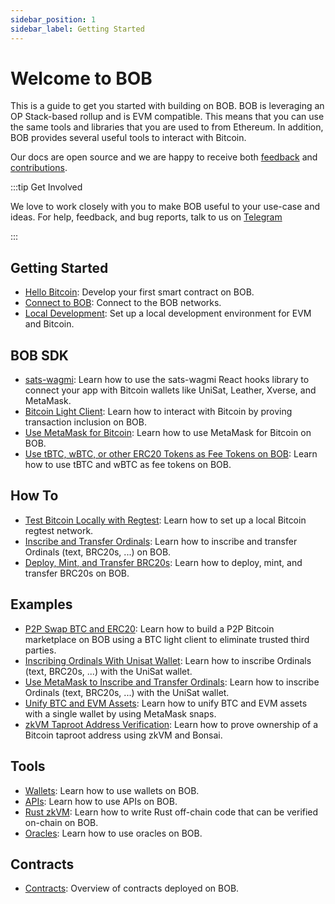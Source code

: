 ```yaml
---
sidebar_position: 1
sidebar_label: Getting Started
---
```


# Welcome to BOB

This is a guide to get you started with building on BOB. BOB is leveraging an OP Stack-based rollup and is EVM compatible. This means that you can use the same tools and libraries that you are used to from Ethereum. In addition, BOB provides several useful tools to interact with Bitcoin.

Our docs are open source and we are happy to receive both [feedback](https://forms.gle/etYqChR3aahUFuEZ9) and [contributions](https://github.com/bob-collective/bob/tree/master/docs).

:::tip Get Involved

We love to work closely with you to make BOB useful to your use-case and ideas. For help, feedback, and bug reports, talk to us on [Telegram](https://t.me/+CyIcLW2nfaFlNDc1)

:::

## Getting Started

- [Hello Bitcoin](helloworld): Develop your first smart contract on BOB.
- [Connect to BOB](networks): Connect to the BOB networks.
- [Local Development](local-development): Set up a local development environment for EVM and Bitcoin.

## BOB SDK

- [sats-wagmi](/docs/build/bob-sdk/sats-wagmi): Learn how to use the sats-wagmi React hooks library to connect your app with Bitcoin wallets like UniSat, Leather, Xverse, and MetaMask.
- [Bitcoin Light Client](/docs/build/bob-sdk/relay): Learn how to interact with Bitcoin by proving transaction inclusion on BOB.
- [Use MetaMask for Bitcoin](/docs/build/bob-sdk/metamask-snap): Learn how to use MetaMask for Bitcoin on BOB.
- [Use tBTC, wBTC, or other ERC20 Tokens as Fee Tokens on BOB](/docs/build/bob-sdk/bridged-btc-gas-fee): Learn how to use tBTC and wBTC as fee tokens on BOB.

## How To

- [Test Bitcoin Locally with Regtest](/docs/build/how-to/bitcoin-testing): Learn how to set up a local Bitcoin regtest network.
- [Inscribe and Transfer Ordinals](/docs/build/how-to/ordinals): Learn how to inscribe and transfer Ordinals (text, BRC20s, ...) on BOB.
- [Deploy, Mint, and Transfer BRC20s](/docs/build/how-to/brc-20): Learn how to deploy, mint, and transfer BRC20s on BOB.

## Examples

- [P2P Swap BTC and ERC20](/docs/build/examples/btc-swap/): Learn how to build a P2P Bitcoin marketplace on BOB using a BTC light client to eliminate trusted third parties.
- [Inscribing Ordinals With Unisat Wallet](/docs/build/examples/brc20-octopus/): Learn how to inscribe Ordinals (text, BRC20s, ...) with the UniSat wallet.
- [Use MetaMask to Inscribe and Transfer Ordinals](/docs/build/examples/metamask-ordinals/): Learn how to inscribe Ordinals (text, BRC20s, ...) with the UniSat wallet.
- [Unify BTC and EVM Assets](/docs/build/examples/unified-assets-tracker/): Learn how to unify BTC and EVM assets with a single wallet by using MetaMask snaps.
- [zkVM Taproot Address Verification](/docs/build/examples/zkvm-taproot/): Learn how to prove ownership of a Bitcoin taproot address using zkVM and Bonsai.

## Tools

- [Wallets](/docs/build/tools/wallets): Learn how to use wallets on BOB.
- [APIs](/docs/build/tools/api): Learn how to use APIs on BOB.
- [Rust zkVM](/docs/build/tools/bonsai): Learn how to write Rust off-chain code that can be verified on-chain on BOB.
- [Oracles](/docs/build/tools/oracles): Learn how to use oracles on BOB.

## Contracts

- [Contracts](/docs/build/contracts): Overview of contracts deployed on BOB.